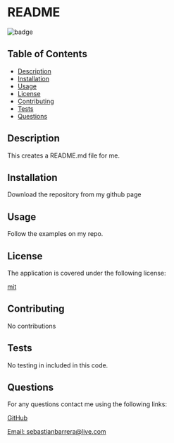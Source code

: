 
  
  # README

  
  ![badge](https://img.shields.io/badge/license-mit-blue)
    

  ## Table of Contents 
  * [Description](#description)
  * [Installation](#installation)
  * [Usage](#usage)
  * [License](#license)
  * [Contributing](#contributing)
  * [Tests](#tests)
  * [Questions](#questions)

  ## Description

  This creates a README.md file for me.

  ## Installation

  Download the repository from my github page

  ## Usage

  Follow the examples on my repo.
  

  
  ## License
  The application is covered under the following license:
  
  [mit](https://choosealicense.com/licenses/mit)
    
    
  
  ## Contributing
  
 No contributions 

  ## Tests

  No testing in included in this code.

  ## Questions
  For any questions contact me using the following links:

  [GitHub](https://github.com/BARRERSE)
  
  [Email: sebastianbarrera@live.com](mailto:sebastianbarrera@live.com)
